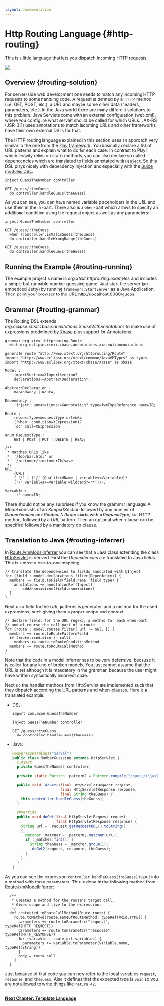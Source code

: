```yaml
---
layout: documentation
---
```


# Http Routing Language {#http-routing}

This is a little language that lets you dispatch incoming HTTP requests.

![](images/httprouting_screenshot.png)

## Overview {#routing-solution}

For server-side web development one needs to match any incoming HTTP requests to some handling code. A request is defined by a HTTP method (i.e. GET, POST, etc.), a URL and maybe some other data (headers, parameters, etc.). In the Java world there are many different solutions to this problem. Java Servlets come with an external configuration (web.xml), where you configure what servlet should be called for which URLs. JAX-RS (JSR-311) uses annotations to match incoming URLs and other frameworks have their own external DSLs for that.

The HTTP routing language explained in this section uses an approach very similar to the one from the [Play framework](http://playframework.org). You basically declare a list of URL patterns and explain what to do for each case. In contrast to Play! which heavily relies on static methods, you can also declare so called dependencies which are translated to fields annotated with `@Inject`. So this DSL plays nicely with dependency injection and especially with the [Guice modules DSL](25_guice.html).

```routing
inject GuessTheNumber controller

GET /guess/:theGuess
  do controller.handleGuess(theGuess)
```

As you can see, you can have named variable placeholders in the URL and use them in the `do`-part. There also is a `when`-part which allows to specify an additional condition using the request object as well as any parameters:

```routing
inject GuessTheNumber controller

GET /guess/:theGuess
  when !controller.isValidGuess(theGuess)
  do controller.handleWrongRange(theGuess)

GET /guess/:theGuess
  do controller.handleGuess(theGuess)
```

## Running the Example {#routing-running}

The example project's name is *org.xtext.httprouting.examples* and includes a simple but runnable number guessing game. Just start the server (an embedded Jetty) by running `framework.StartServer` as a Java Application. Then point your browser to the URL [http://localhost:8080/guess](http://localhost:8080/guess).

## Grammar {#routing-grammar}

The Routing DSL extends *org.eclipse.xtext.xbase.annotations.XbaseWithAnnotations* to make use of expressions predefined by [Xbase](35_xbase.html#xbase-expressions) plus support for Annotations. 

```xtext
grammar org.xtext.httprouting.Route 
  with org.eclipse.xtext.xbase.annotations.XbaseWithAnnotations

generate route "http://www.xtext.org/httprouting/Route"
import "http://www.eclipse.org/xtext/common/JavaVMTypes" as types
import "http://www.eclipse.org/xtext/xbase/Xbase" as xbase

Model :
	importSection=XImportSection?
	declarations+=AbstractDeclaration*;

AbstractDeclaration :
	Dependency | Route;

Dependency :
	'inject' annotations+=XAnnotation? type=JvmTypeReference name=ID;

Route :
	requestType=RequestType url=URL 
	('when' condition=XExpression)? 
	'do' call=XExpression;

enum RequestType :
	GET | POST | PUT | DELETE | HEAD;

/**
 * matches URLs like 
 * 	'/foo/bar.html' or 
 * 	'/customer/:customerID/save'
 */
URL :
	{URL} 
	( '/' | ('/' (QualifiedName | variables+=Variable))* 
	('/' variables+=Variable wildcard?='*')?);

Variable :
	':' name=ID;
```

There should not be any surprises if you know the grammar language: A *Model* consists of an *XImportSection* followed by any number of *Dependencies* and *Routes*. A *Route* starts with a *RequestType*, i.e. HTTP method, followed by a *URL* pattern. Then an optional when-clause can be specified followed by a mandatory do-clause.

## Translation to Java {#routing-inferrer}

In [RouteJvmModelInferrer]({{site.src.sevenlang}}/languages/org.xtext.httprouting/src/org/xtext/httprouting/jvmmodel/RouteJvmModelInferrer.xtend) you can see that a Java class extending the class [HttpServlet]({{site.javadoc.javaee}}/javax/servlet/http/HttpServlet.html) is derived. First the *Dependencies* are translated to Java fields. This is almost a one-to-one mapping.

```xtend
// translate the dependencies to fields annotated with @Inject
for (field : model.declarations.filter(Dependency)) {
  members += field.toField(field.name, field.type) [
    annotations += annotationRef(Inject)
		addAnnotations(field.annotations)
  ]
}
```

Next up a field for the *URL* patterns is generated and a method for the used expressions, such giving them a proper scope and context.

```xtend
// declare fields for the URL regexp, a method for each when-part 
// and of course the call part of a route
for (route : model.routes.filter[ url != null ]) {
  members += route.toRoutePatternField
  if (route.condition != null)
    members += route.toRouteConditionMethod
  members += route.toRouteCallMethod
}
```

Note that the code in a model inferrer has to be very defensive, because it is called for any kind of broken models. You just cannot assume that the URL is set although it is mandatory in the grammar, because the user might have written syntactically incorrect code.

Next up the handler methods from [HttpServlet]({{site.javadoc.javaee}}/javax/servlet/http/HttpServlet.html) are implemented such that they dispatch according the URL patterns and when-clauses. Here is a translated example:

*   DSL:
    
    ```routing
    import com.acme.GuessTheNumber
    
    inject GuessTheNumber controller
    
    GET /guess/:theGuess
      do controller.handleGuess(theGuess)
    ```
*   Java:
    
    ```java
    @SuppressWarnings("serial")
    public class NumberGuessing extends HttpServlet {
      @Inject
      private GuessTheNumber controller;
      
      private static Pattern _pattern2 = Pattern.compile("/guess/(\\w+)");
      
      public void _doGet2(final HttpServletRequest request, 
                          final HttpServletResponse response, 
                          final String theGuess) {
        this.controller.handleGuess(theGuess);
      }
      
      @Override
      public void doGet(final HttpServletRequest request, 
                        final HttpServletResponse response) {
        String url =  request.getRequestURL().toString();
        {
          Matcher _matcher = _pattern2.matcher(url);
          if (_matcher.find()) {
            String theGuess = _matcher.group(1);
            _doGet2(request, response, theGuess);
          }
        }
      }
    }
    ```

As you can see the expression `controller.handleGuess(theGuess)` is put into a method with three parameters. This is done in the following method from [RouteJvmModelInferrer]({{site.src.sevenlang}}/languages/org.xtext.httprouting/src/org/xtext/httprouting/jvmmodel/RouteJvmModelInferrer.xtend):

```xtend
  /**
   * Creates a method for the route's target call.
   * Gives scope and live to the expression.
   */
  def protected toRouteCallMethod(Route route) {
    route.toMethod(route.nameOfRouteMethod, typeRef(Void.TYPE)) [
      parameters += route.toParameter("request",  typeRef(HTTP_REQUEST))
      parameters += route.toParameter("response", typeRef(HTTP_RESPONSE))
      for (variable : route.url.variables) {
        parameters += variable.toParameter(variable.name, typeRef(String))
      }
      body = route.call
    ]
  }
```

Just because of that code you can now refer to the local variables `request`, `response`, and `theGuess`. Also it defines that the expected type is `void` so you are not allowed to write things like `return 42`. 

---

**[Next Chapter: Template Language](27_template.html)**